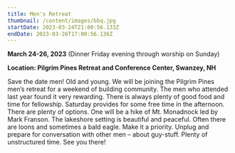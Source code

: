 ```yaml
---
title: Men's Retreat
thumbnail: /content/images/bbq.jpg
startDate: 2023-03-24T21:00:56.133Z
endDate: 2023-03-26T17:00:56.136Z
---
```

**March 24-26, 2023** (Dinner Friday evening through worship on Sunday)

**Location: Pilgrim Pines Retreat and Conference Center, Swanzey, NH** 

Save the date men! Old and young. We will be joining the Pilgrim Pines men’s retreat for a weekend of building community. The men who attended last year found it very rewarding. There is always plenty of good food and time for fellowship. Saturday provides for some free time in the afternoon. There are plenty of options. One will be a hike of Mt. Monadnock led by Mark Franson. The lakeshore setting is beautiful and peaceful. Often there are loons and sometimes a bald eagle. Make it a priority. Unplug and prepare for conversation with other men – about guy-stuff. Plenty of unstructured time. See you there!